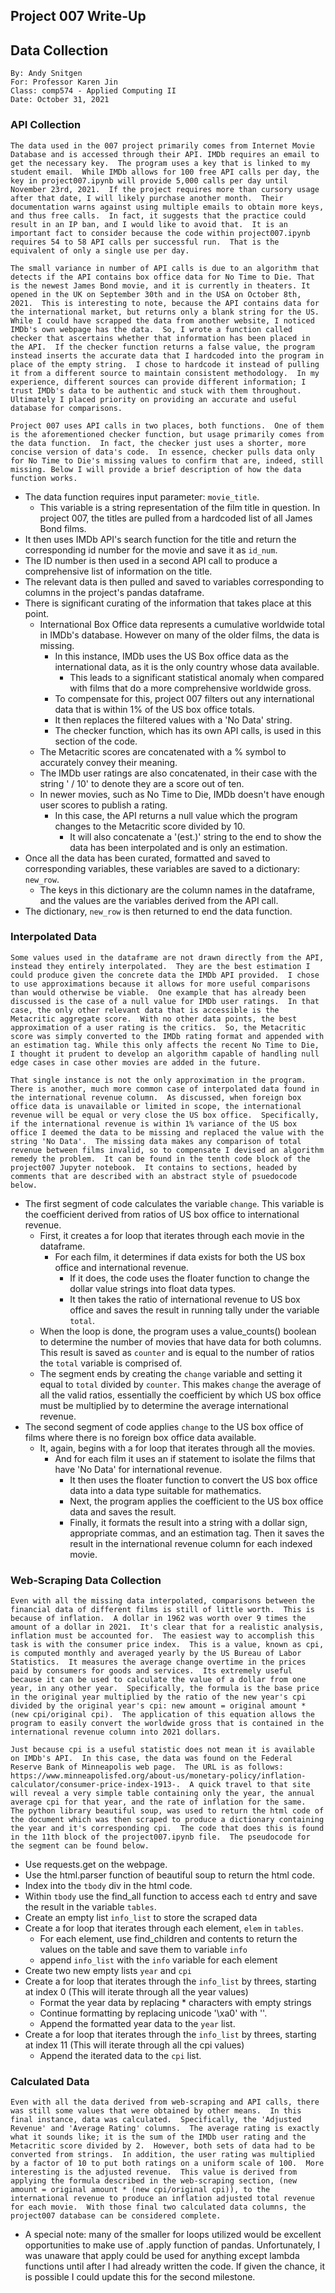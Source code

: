 ## Project 007 Write-Up
## Data Collection
```
By: Andy Snitgen
For: Professor Karen Jin
Class: comp574 - Applied Computing II
Date: October 31, 2021
```

### API Collection
```
The data used in the 007 project primarily comes from Internet Movie Database and is accessed through their API. IMDb requires an email to get the necessary key.  The program uses a key that is linked to my student email.  While IMDb allows for 100 free API calls per day, the key in project007.ipynb will provide 5,000 calls per day until November 23rd, 2021.  If the project requires more than cursory usage after that date, I will likely purchase another month.  Their documentation warns against using multiple emails to obtain more keys, and thus free calls.  In fact, it suggests that the practice could result in an IP ban, and I would like to avoid that.  It is an important fact to consider because the code within project007.ipynb requires 54 to 58 API calls per successful run.  That is the equivalent of only a single use per day. 

The small variance in number of API calls is due to an algorithm that detects if the API contains box office data for No Time to Die. That is the newest James Bond movie, and it is currently in theaters. It opened in the UK on September 30th and in the USA on October 8th, 2021.  This is interesting to note, because the API contains data for the international market, but returns only a blank string for the US.  While I could have scrapped the data from another website, I noticed IMDb's own webpage has the data.  So, I wrote a function called checker that ascertains whether that information has been placed in the API.  If the checker function returns a false value, the program instead inserts the accurate data that I hardcoded into the program in place of the empty string.  I chose to hardcode it instead of pulling it from a different source to maintain consistent methodology.  In my experience, different sources can provide different information; I trust IMDb's data to be authentic and stuck with them throughout.  Ultimately I placed priority on providing an accurate and useful database for comparisons. 

Project 007 uses API calls in two places, both functions.  One of them is the aforementioned checker function, but usage primarily comes from the data function.  In fact, the checker just uses a shorter, more concise version of data's code.  In essence, checker pulls data only for No Time to Die's missing values to confirm that are, indeed, still missing. Below I will provide a brief description of how the data function works.  
```
* The data function requires input parameter: `movie_title`.
    * This variable is a string representation of the film title in question.  In project 007, the titles are pulled from a hardcoded list of all James Bond films.
* It then uses IMDb API's search function for the title and return the corresponding id number for the movie and save it as `id_num`.
* The ID number is then used in a second API call to produce a comprehensive list of information on the title.
* The relevant data is then pulled and saved to variables corresponding to columns in the project's pandas dataframe.
* There is significant curating of the information that takes place at this point.
    * International Box Office data represents a cumulative worldwide total in IMDb's database. However on many of the older films, the data is missing.
        * In this instance, IMDb uses the US Box office data as the international data, as it is the only country whose data available.
            * This leads to a significant statistical anomaly when compared with films that do a more comprehensive worldwide gross.
        * To compensate for this, project 007 filters out any international data that is within 1% of the US box office totals.
        * It then replaces the filtered values with a 'No Data' string.
        * The checker function, which has its own API calls, is used in this section of the code. 
    * The Metacritic scores are concatenated with a % symbol to accurately convey their meaning.
    * The IMDb user ratings are also concatenated, in their case with the string ' / 10' to denote they are a score out of ten.
    * In newer movies, such as No Time to Die, IMDb doesn't have enough user scores to publish a rating.  
        * In this case, the API returns a null value which the program changes to the Metacritic score divided by 10.
            * It will also concatenate a '(est.)' string to the end to show the data has been interpolated and is only an estimation.
* Once all the data has been curated, formatted and saved to corresponding variables, these variables are saved to a dictionary: `new_row`.
    * The keys in this dictionary are the column names in the dataframe, and the values are the variables derived from the API call.
* The dictionary, `new_row` is then returned to end the data function.

### Interpolated Data
```
Some values used in the dataframe are not drawn directly from the API, instead they entirely interpolated.  They are the best estimation I could produce given the concrete data the IMDb API provided.  I chose to use approximations because it allows for more useful comparisons than would otherwise be viable.  One example that has already been discussed is the case of a null value for IMDb user ratings.  In that case, the only other relevant data that is accessible is the Metacritic aggregate score.  With no other data points, the best approximation of a user rating is the critics.  So, the Metacritic score was simply converted to the IMDb rating format and appended with an estimation tag. While this only affects the recent No Time to Die, I thought it prudent to develop an algorithm capable of handling null edge cases in case other movies are added in the future. 

That single instance is not the only approximation in the program.  There is another, much more common case of interpolated data found in the international revenue column.  As discussed, when foreign box office data is unavailable or limited in scope, the international revenue will be equal or very close the US box office.  Specifically, if the international revenue is within 1% variance of the US box office I deemed the data to be missing and replaced the value with the string 'No Data'.  The missing data makes any comparison of total revenue between films invalid, so to compensate I devised an algorithm remedy the problem.  It can be found in the tenth code block of the project007 Jupyter notebook.  It contains to sections, headed by comments that are described with an abstract style of psuedocode below.
```
* The first segment of code calculates the variable `change`.  This variable is the coefficient derived from ratios of US box office to international revenue.
    * First, it creates a for loop that iterates through each movie in the dataframe.
        * For each film, it determines if data exists for both the US box office and international revenue.
            * If it does, the code uses the floater function to change the dollar value strings into float data types.
            * It then takes the ratio of international revenue to US box office and saves the result in running tally under the variable `total`.
    * When the loop is done, the program uses a value_counts() boolean to determine the number of movies that have data for both columns.  This result is saved as `counter` and is equal to the number of ratios the `total` variable is comprised of.
    * The segment ends by creating the `change` variable and setting it equal to `total` divided by `counter`.  This makes `change` the average of all the valid ratios, essentially the coefficient by which US box office must be multiplied by to determine the average international revenue.
* The second segment of code applies `change` to the US box office of films where there is no foreign box office data available.
    * It, again, begins with a for loop that iterates through all the movies.
        * And for each film it uses an if statement to isolate the films that have 'No Data' for international revenue.
            * It then uses the floater function to convert the US box office data into a data type suitable for mathematics.
            * Next, the program applies the coefficient to the US box office data and saves the result.
            * Finally, it formats the result into a string with a dollar sign, appropriate commas, and an estimation tag. Then it saves the result in the international revenue column for each indexed movie.

### Web-Scraping Data Collection
```
Even with all the missing data interpolated, comparisons between the financial data of different films is still of little worth.  This is because of inflation.  A dollar in 1962 was worth over 9 times the amount of a dollar in 2021.  It's clear that for a realistic analysis, inflation must be accounted for.  The easiest way to accomplish this task is with the consumer price index.  This is a value, known as cpi, is computed monthly and averaged yearly by the US Bureau of Labor Statistics.  It measures the average change overtime in the prices paid by consumers for goods and services.  Its extremely useful because it can be used to calculate the value of a dollar from one year, in any other year.  Specifically, the formula is the base price in the original year multiplied by the ratio of the new year's cpi divided by the original year's cpi: new amount = original amount * (new cpi/original cpi).  The application of this equation allows the program to easily convert the worldwide gross that is contained in the international revenue column into 2021 dollars.

Just because cpi is a useful statistic does not mean it is available on IMDb's API.  In this case, the data was found on the Federal Reserve Bank of Minneapolis web page.  The URL is as follows: https://www.minneapolisfed.org/about-us/monetary-policy/inflation-calculator/consumer-price-index-1913-.  A quick travel to that site will reveal a very simple table containing only the year, the annual average cpi for that year, and the rate of inflation for the same.  The python library beautiful soup, was used to return the html code of the document which was then scraped to produce a dictionary containing the year and it's corresponding cpi.  The code that does this is found in the 11th block of the project007.ipynb file.  The pseudocode for the segment can be found below.
```
* Use requests.get on the webpage.
* Use the html.parser function of beautiful soup to return the html code.
* Index into the `tbody` div in the html code.
* Within `tbody` use the find_all function to access each `td` entry and save the result in the variable `tables`.
* Create an empty list `info_list` to store the scraped data
* Create a for loop that iterates through each element, `elem` in `tables`.
    * For each element, use find_children and contents to return the values on the table and save them to variable `info`
    * append `info_list` with the `info` variable for each element
* Create two new empty lists `year` and `cpi`
* Create a for loop that iterates through the `info_list` by threes, starting at index 0 (This will iterate through all the year values)
    * Format the year data by replacing * characters with empty strings
    * Continue formatting by replacing unicode '\xa0' with ''.
    * Append the formatted year data to the `year` list.
* Create a for loop that iterates through the `info_list` by threes, starting at index 11 (This will iterate through all the cpi values)
    * Append the iterated data to the `cpi` list.

 ### Calculated Data
 ```
 Even with all the data derived from web-scraping and API calls, there was still some values that were obtained by other means.  In this final instance, data was calculated.  Specifically, the 'Adjusted Revenue' and 'Average Rating' columns.  The average rating is exactly what it sounds like; it is the sum of the IMDb user rating and the Metacritic score divided by 2.  However, both sets of data had to be converted from strings.  In addition, the user rating was multiplied by a factor of 10 to put both ratings on a uniform scale of 100.  More interesting is the adjusted revenue.  This value is derived from applying the formula described in the web-scraping section, (new amount = original amount * (new cpi/original cpi)), to the international revenue to produce an inflation adjusted total revenue for each movie.  With those final two calculated data columns, the project007 database can be considered complete.
 ```
 * A special note: many of the smaller for loops utilized would be excellent opportunities to make use of .apply function of pandas.  Unfortunately, I was unaware that apply could be used for anything except lambda functions until after I had already written the code.  If given the chance, it is possible I could update this for the second milestone.    

            